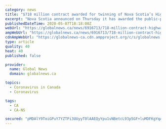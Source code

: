 ```yaml
---
category: news
title: "$718 million contract awarded for twinning of Nova Scotia’s Highway 104"
excerpt: "Nova Scotia announced on Thursday it has awarded the public-private partnership contract for the Highway 104 twinning project. Dexter Nova Alliance outbid two others for the $717.9 million contract. Stretching from Sutherland’s River,"
publishedDateTime: 2020-05-07T18:18:00Z
webUrl: "https://globalnews.ca/news/6916713/718-million-contract-highway-104-twinning/"
ampWebUrl: "https://globalnews.ca/news/6916713/718-million-contract-highway-104-twinning/amp/"
cdnAmpWebUrl: "https://globalnews-ca.cdn.ampproject.org/c/s/globalnews.ca/news/6916713/718-million-contract-highway-104-twinning/amp/"
type: article
quality: 40
heat: 40
published: false

provider:
  name: Global News
  domain: globalnews.ca

topics:
  - Coronavirus in Canada
  - Coronavirus

tags:
  - CA
  - CA-NS

secured: "pMDAlY9ToiGPuY7YZTPi3UUyyT0lAAEQyYpu1vNBetcL93p5GF+luMDFKgYqAkOQYvifeyH1BIpPyj9qL1Secbj7ucKU3435pnOD7UZRNfzL7ZWQ1UD+rjSbMbyD4QZo3wnjo2PPhJukFQ75No2T9d1CDHNR8wE3fdU6Sf8Lm+vfwrhlB9DHLDnJtI3rVTtkv2Qc8IG/J+gPDW1G555hqSf+EwiqTVYEZazNYfjwy/8waPekTNlcDPN4KtXsoGEbZJDJNWQriR/651kOfYQPV4xzesf0jV96ZFvA1Ckm8wtwe0d6mhmrkbsOk9xoJRAw/e/xQbqU3Mtk0QaROtaeeRcQMHGymkNDXCTgMCT5mVa5jrvlVkHZcFBpv1cvVCr2sypbg3YaYB4DoPI/tZlYOmcxuHC/BvcTuB+bDiMKD9vOpvhIyEBABYYo3H+3tdSGJg88Z3GCfuhK4pooI46BSTjS1reCvWgld3H/jhwGcFs=;nnbCKAqbOIG1U9sKYUdgbw=="
---
```


